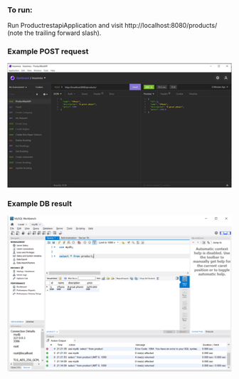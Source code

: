 ### To run:
Run ProductrestapiApplication and visit http://localhost:8080/products/ \
(note the trailing forward slash).

### Example POST request
![Image of POST Request in Insomnia](img/postman.png)

### Example DB result

![Image of POST Request in Insomnia](img/mysql.png)

